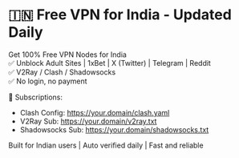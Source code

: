 # 🇮🇳 Free VPN for India - Updated Daily

Get 100% Free VPN Nodes for India  
✅ Unblock Adult Sites | 1xBet | X (Twitter) | Telegram | Reddit  
✅ V2Ray / Clash / Shadowsocks  
✅ No login, no payment

🔗 Subscriptions:
- Clash Config: https://your.domain/clash.yaml
- V2Ray Sub: https://your.domain/v2ray.txt
- Shadowsocks Sub: https://your.domain/shadowsocks.txt

Built for Indian users | Auto verified daily | Fast and reliable
